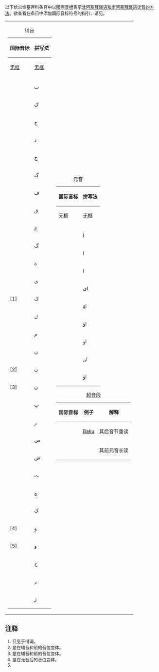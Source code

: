 以下给出维基百科条目中以[國際音標](../Page/國際音標.md "wikilink")表示[北阿塞拜疆语和](https://zh.wikipedia.org/wiki/北阿塞拜疆语 "wikilink")[南阿塞拜疆语读音的方法](https://zh.wikipedia.org/wiki/南阿塞拜疆语 "wikilink")。欲查看在条目中添加国际音标符号的指引，请见。

<table>
<tbody>
<tr class="odd">
<td><table>
<caption>辅音</caption>
<thead>
<tr class="header">
<th><p>国际音标</p></th>
<th><p>拼写法</p></th>
</tr>
</thead>
<tbody>
<tr class="odd">
<td><p><a href="https://zh.wikipedia.org/wiki/File:Flag_of_Iranian_Turks.svg" title="fig:无框">无框</a></p></td>
<td><p><a href="https://zh.wikipedia.org/wiki/File:Flag_of_Azerbaijan.svg" title="fig:无框">无框</a></p></td>
</tr>
<tr class="even">
<td></td>
<td></td>
</tr>
<tr class="odd">
<td><p><big></big></p></td>
<td><p>ب</p></td>
</tr>
<tr class="even">
<td><p><big></big></p></td>
<td><p>ک</p></td>
</tr>
<tr class="odd">
<td><p><big></big></p></td>
<td><p>ح</p></td>
</tr>
<tr class="even">
<td><p><big></big></p></td>
<td><p>د</p></td>
</tr>
<tr class="odd">
<td><p><big></big></p></td>
<td><p>ج</p></td>
</tr>
<tr class="even">
<td><p><big></big></p></td>
<td><p>گ</p></td>
</tr>
<tr class="odd">
<td><p><big></big></p></td>
<td><p>ف</p></td>
</tr>
<tr class="even">
<td><p><big></big></p></td>
<td><p>ق</p></td>
</tr>
<tr class="odd">
<td><p><big></big></p></td>
<td><p>غ</p></td>
</tr>
<tr class="even">
<td><p><big></big></p></td>
<td><p>گ</p></td>
</tr>
<tr class="odd">
<td><p><big></big></p></td>
<td><p>ه</p></td>
</tr>
<tr class="even">
<td><p><big></big></p></td>
<td><p>ی</p></td>
</tr>
<tr class="odd">
<td><p><big></big>[1]</p></td>
<td><p>ک</p></td>
</tr>
<tr class="even">
<td><p><big></big></p></td>
<td><p>ل</p></td>
</tr>
<tr class="odd">
<td><p><big></big></p></td>
<td><p>م</p></td>
</tr>
<tr class="even">
<td><p><big></big></p></td>
<td><p>ن</p></td>
</tr>
<tr class="odd">
<td><p><big></big>[2]</p></td>
<td><p>ن</p></td>
</tr>
<tr class="even">
<td><p><big></big>[3]</p></td>
<td><p>ن</p></td>
</tr>
<tr class="odd">
<td><p><big></big></p></td>
<td><p>پ</p></td>
</tr>
<tr class="even">
<td><p><big></big></p></td>
<td><p>ر</p></td>
</tr>
<tr class="odd">
<td><p><big></big></p></td>
<td><p>س</p></td>
</tr>
<tr class="even">
<td><p><big></big></p></td>
<td><p>ش</p></td>
</tr>
<tr class="odd">
<td><p><big></big></p></td>
<td><p>ت</p></td>
</tr>
<tr class="even">
<td><p><big></big></p></td>
<td><p>چ</p></td>
</tr>
<tr class="odd">
<td><p><big></big></p></td>
<td><p>ک</p></td>
</tr>
<tr class="even">
<td><p><big></big>[4]</p></td>
<td><p>و</p></td>
</tr>
<tr class="odd">
<td><p><big></big>[5]</p></td>
<td><p>و</p></td>
</tr>
<tr class="even">
<td><p><big></big></p></td>
<td><p>خ</p></td>
</tr>
<tr class="odd">
<td><p><big></big></p></td>
<td><p>ز</p></td>
</tr>
<tr class="even">
<td><p><big></big></p></td>
<td><p>ژ</p></td>
</tr>
</tbody>
</table></td>
<td><table>
<caption>元音</caption>
<thead>
<tr class="header">
<th><p>国际音标</p></th>
<th><p>拼写法</p></th>
</tr>
</thead>
<tbody>
<tr class="odd">
<td><p><a href="https://zh.wikipedia.org/wiki/File:Flag_of_Iranian_Turks.svg" title="fig:无框">无框</a></p></td>
<td><p><a href="https://zh.wikipedia.org/wiki/File:Flag_of_Azerbaijan.svg" title="fig:无框">无框</a></p></td>
</tr>
<tr class="even">
<td></td>
<td></td>
</tr>
<tr class="odd">
<td><p><big></big></p></td>
<td><p>آ</p></td>
</tr>
<tr class="even">
<td><p><big></big></p></td>
<td><p>ا</p></td>
</tr>
<tr class="odd">
<td><p><big></big></p></td>
<td><p>ا</p></td>
</tr>
<tr class="even">
<td><p><big></big></p></td>
<td><p>ای</p></td>
</tr>
<tr class="odd">
<td><p><big></big></p></td>
<td><p>اۇ</p></td>
</tr>
<tr class="even">
<td><p><big></big></p></td>
<td><p>اؤ</p></td>
</tr>
<tr class="odd">
<td><p><big></big></p></td>
<td><p>او</p></td>
</tr>
<tr class="even">
<td><p><big></big></p></td>
<td><p>اؽ</p></td>
</tr>
<tr class="odd">
<td><p><big></big></p></td>
<td><p>اۆ</p></td>
</tr>
</tbody>
</table>
<table>
<caption><a href="https://zh.wikipedia.org/wiki/超音段成分" title="wikilink">超音段</a></caption>
<thead>
<tr class="header">
<th><p>国际音标</p></th>
<th><p>例子</p></th>
<th><p>解释</p></th>
</tr>
</thead>
<tbody>
<tr class="odd">
<td><p><big></big></p></td>
<td><p><a href="../Page/巴库.md" title="wikilink">Baku</a> </p></td>
<td><p>其后音节重读</p></td>
</tr>
<tr class="even">
<td><p><big></big></p></td>
<td></td>
<td><p>其前元音长读</p></td>
</tr>
</tbody>
</table></td>
</tr>
</tbody>
</table>

## 注释

<references group="注" />

1.  只见于借词。
2.  是在辅音和前的音位变体。
3.  是在辅音和前的音位变体。
4.  是在元音后的音位变体。
5.